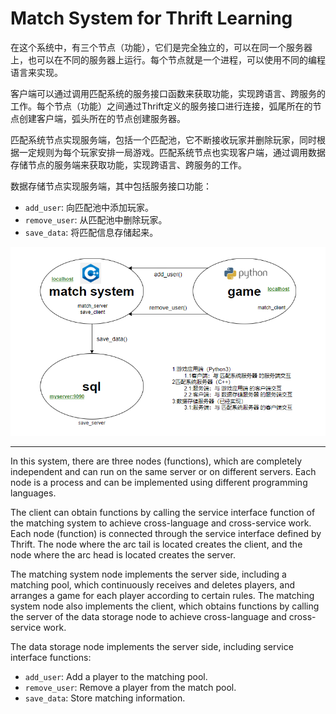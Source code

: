 # Match System for Thrift Learning

在这个系统中，有三个节点（功能），它们是完全独立的，可以在同一个服务器上，也可以在不同的服务器上运行。每个节点就是一个进程，可以使用不同的编程语言来实现。

客户端可以通过调用匹配系统的服务接口函数来获取功能，实现跨语言、跨服务的工作。每个节点（功能）之间通过Thrift定义的服务接口进行连接，弧尾所在的节点创建客户端，弧头所在的节点创建服务器。

匹配系统节点实现服务端，包括一个匹配池，它不断接收玩家并删除玩家，同时根据一定规则为每个玩家安排一局游戏。匹配系统节点也实现客户端，通过调用数据存储节点的服务端来获取功能，实现跨语言、跨服务的工作。

数据存储节点实现服务端，其中包括服务接口功能：

- `add_user`: 向匹配池中添加玩家。
- `remove_user`: 从匹配池中删除玩家。
- `save_data`: 将匹配信息存储起来。

![Match System](https://github.com/xxdecade/Match_System/raw/master/img/match_system.png)

****
In this system, there are three nodes (functions), which are completely independent and can run on the same server or on different servers. Each node is a process and can be implemented using different programming languages.

The client can obtain functions by calling the service interface function of the matching system to achieve cross-language and cross-service work. Each node (function) is connected through the service interface defined by Thrift. The node where the arc tail is located creates the client, and the node where the arc head is located creates the server.

The matching system node implements the server side, including a matching pool, which continuously receives and deletes players, and arranges a game for each player according to certain rules. The matching system node also implements the client, which obtains functions by calling the server of the data storage node to achieve cross-language and cross-service work.

The data storage node implements the server side, including service interface functions:

- `add_user`: Add a player to the matching pool.
- `remove_user`: Remove a player from the match pool.
- `save_data`: Store matching information.

